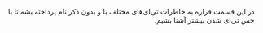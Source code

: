 <div dir="rtl">

در این قسمت قراره به خاطرات تی‌ای‌های مختلف با و بدون ذکر نام پرداخته بشه تا با حس تی‌ای شدن بیشتر آشنا بشیم.

</div>

